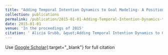 ```yaml
---
title: "Adding Temporal Intention Dynamics to Goal Modeling- A Position Paper"
collection: publications
permalink: /publication/2015-01-01-Adding-Temporal-Intention-Dynamics-to-Goal-Modeling-A-Position-Paper
date: 2015-01-01
venue: 'In the proceedings of 2015'
citation: ' Alicia Grubb, &quot;Adding Temporal Intention Dynamics to Goal Modeling- A Position Paper.&quot; In the proceedings of 2015, 2015.'
---
```

Use [Google Scholar](https://scholar.google.com/scholar?q=Adding+Temporal+Intention+Dynamics+to+Goal+Modeling++A+Position+Paper){:target="_blank"} for full citation